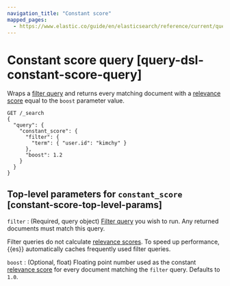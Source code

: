 ```yaml
---
navigation_title: "Constant score"
mapped_pages:
  - https://www.elastic.co/guide/en/elasticsearch/reference/current/query-dsl-constant-score-query.html
---
```


# Constant score query [query-dsl-constant-score-query]


Wraps a [filter query](/reference/query-languages/query-dsl-bool-query.md) and returns every matching document with a [relevance score](/reference/query-languages/query-filter-context.md#relevance-scores) equal to the `boost` parameter value.

```console
GET /_search
{
  "query": {
    "constant_score": {
      "filter": {
        "term": { "user.id": "kimchy" }
      },
      "boost": 1.2
    }
  }
}
```

## Top-level parameters for `constant_score` [constant-score-top-level-params]

`filter`
:   (Required, query object) [Filter query](/reference/query-languages/query-dsl-bool-query.md) you wish to run. Any returned documents must match this query.

Filter queries do not calculate [relevance scores](/reference/query-languages/query-filter-context.md#relevance-scores). To speed up performance, {{es}} automatically caches frequently used filter queries.


`boost`
:   (Optional, float) Floating point number used as the constant [relevance score](/reference/query-languages/query-filter-context.md#relevance-scores) for every document matching the `filter` query. Defaults to `1.0`.


